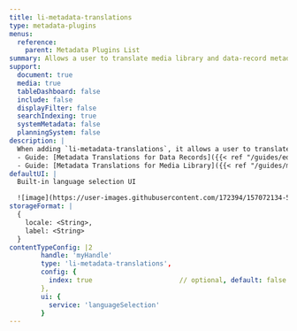 ```yaml
---
title: li-metadata-translations
type: metadata-plugins
menus:
  reference:
    parent: Metadata Plugins List
summary: Allows a user to translate media library and data-record metadata into different languages.
support:
  document: true
  media: true
  tableDashboard: false
  include: false
  displayFilter: false
  searchIndexing: true
  systemMetadata: false
  planningSystem: false
description: |
  When adding `li-metadata-translations`, it allows a user to translate metadata into different languages. Metadata translations are supported for the Media Library and Data Records.
  - Guide: [Metadata Translations for Data Records]({{< ref "/guides/editor/metadata-translations" >}})
  - Guide: [Metadata Translations for Media Library]({{< ref "/guides/media-library/media-library-setup" >}})
defaultUI: |
  Built-in language selection UI

  ![image](https://user-images.githubusercontent.com/172394/157072134-5d2be902-3416-4ab3-8047-eb74760b6b5a.png)
storageFormat: |
  {
    locale: <String>,
    label: <String>
  }
contentTypeConfig: |2
        handle: 'myHandle'
        type: 'li-metadata-translations',
        config: {
          index: true                      // optional, default: false. {{< added-in "release-2023-07" >}}
        },
        ui: {
          service: 'languageSelection'
        }
---
```

